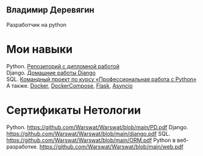**Владимир Деревягин**
---
Разработчик на python

# Мои навыки
Python. [Репозиторий с дипломной работой](https://github.com/Warswat/final_diplom)  
Django. [Домашние работы Django](https://github.com/Warswat/django_hw)  
SQL. [Командный проект по курсу «Профессиональная работа с Python»](https://github.com/Warswat/adpy-team-diplom)  
А также. [Docker](https://github.com/Warswat/DockerPractice), [DockerCompose](https://github.com/Warswat/DockerCompose), [Flask](https://github.com/Warswat/Flask), [Asyncio](https://github.com/Warswat/asyncio)  

# Сертификаты Нетологии
Python. https://github.com/Warswat/Warswat/blob/main/PD.pdf
Django. https://github.com/Warswat/Warswat/blob/main/django.pdf
SQL. https://github.com/Warswat/Warswat/blob/main/ORM.pdf
Python в веб-разработке. https://github.com/Warswat/Warswat/blob/main/web.pdf
<!--
**Warswat/Warswat** is a ✨ _special_ ✨ repository because its `README.md` (this file) appears on your GitHub profile.

Here are some ideas to get you started:

- 🔭 I’m currently working on ...
- 🌱 I’m currently learning ...
- 👯 I’m looking to collaborate on ...
- 🤔 I’m looking for help with ...
- 💬 Ask me about ...
- 📫 How to reach me: ...
- 😄 Pronouns: ...
- ⚡ Fun fact: ...
-->
